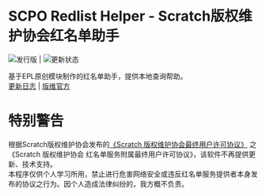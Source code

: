# SCPO Redlist Helper - Scratch版权维护协会红名单助手

![发行版](https://img.shields.io/badge/%E5%8F%91%E8%A1%8C%E7%89%88-1.0.1.0-brightgreen) | ![更新状态](https://img.shields.io/badge/%E6%9B%B4%E6%96%B0%E7%8A%B6%E6%80%81-%E5%81%9C%E7%94%A8-red)

基于EPL原创模块制作的红名单助手，提供本地查询帮助。  
[更新日志](https://github.com/Someone-Yang/SCPORedlistHelper/blob/master/docs/changelog.md) | [版维官方](https://redlist.zerlight.top:1100/#/)

# 特别警告

根据Scratch版权维护协会发布的[《Scratch 版权维护协会最终用户许可协议》](https://redlist.zerlight.top:1100/#/licence) 之《Scratch 版权维护协会 红名单服务附属最终用户许可协议》，该软件不再提供更新、技术支持。  
本程序仅供个人学习所用，禁止进行危害网络安全或违反红名单服务提供者本身发布的协议之行为。因个人造成法律纠纷的，我方概不负责。

